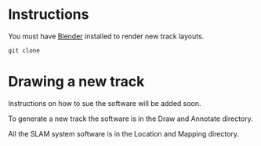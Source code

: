 
# Instructions

You must have [Blender](https://www.blender.org/) installed to render new track layouts.

`git clone `


# Drawing a new track

Instructions on how to sue the software will be added soon.

To generate a new track the software is in the Draw and Annotate directory.

All the SLAM system software is in the Location and Mapping directory.
